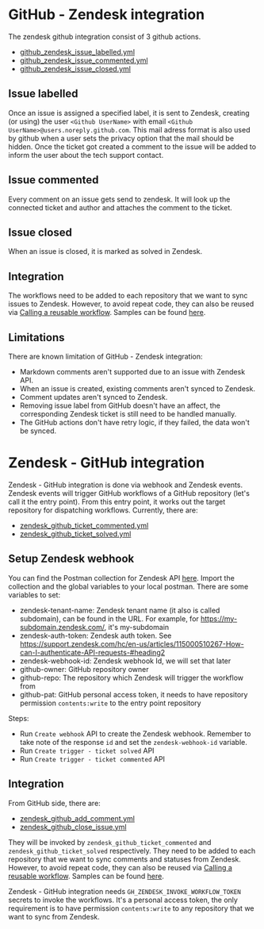 # GitHub - Zendesk integration
The zendesk github integration consist of 3 github actions.
- [github_zendesk_issue_labelled.yml](.github/workflows/github_zendesk_issue_labelled.yml)
- [github_zendesk_issue_commented.yml](.github/workflows/github_zendesk_issue_commented.yml)
- [github_zendesk_issue_closed.yml](.github/workflows/github_zendesk_issue_closed.yml)

## Issue labelled
Once an issue is assigned a specified label, it is sent to Zendesk,
creating (or using) the user `<Github UserName>` with email `<Github UserName>@users.noreply.github.com`.
This mail adress format is also used by github when a user sets the privacy option that the mail should be hidden.
Once the ticket got created a comment to the issue will be added to inform the user about the tech support contact.

## Issue commented
Every comment on an issue gets send to zendesk. It will look up the connected ticket and author and attaches the comment to the ticket.

## Issue closed
When an issue is closed, it is marked as solved in Zendesk.

## Integration
The workflows need to be added to each repository that we want to sync issues to Zendesk. However, to avoid repeat code, they can also be reused via [Calling a reusable workflow](https://docs.github.com/en/actions/learn-github-actions/reusing-workflows#calling-a-reusable-workflow). Samples can be found [here](samples/github-zendesk-integration-workflows/).

## Limitations
There are known limitation of GitHub - Zendesk integration:
- Markdown comments aren't supported due to an issue with Zendesk API.
- When an issue is created, existing comments aren't synced to Zendesk.
- Comment updates aren't synced to Zendesk.
- Removing issue label from GitHub doesn't have an affect, the corresponding Zendesk ticket is still need to be handled manually.
- The GitHub actions don't have retry logic, if they failed, the data won't be synced.

# Zendesk - GitHub integration
Zendesk - GitHub integration is done via webhook and Zendesk events. Zendesk events will trigger GitHub workflows of a GitHub repository (let's call it the entry point). From this entry point, it works out the target repository for dispatching workflows. Currently, there are:
- [zendesk_github_ticket_commented.yml](.github/workflows/zendesk_github_ticket_commented.yml)
- [zendesk_github_ticket_solved.yml](.github/workflows/zendesk_github_ticket_solved.yml)

## Setup Zendesk webhook
You can find the Postman collection for Zendesk API [here](postman/Zendesk%20API/). Import the collection and the global variables to your local postman. There are some variables to set:
- zendesk-tenant-name: Zendesk tenant name (it also is called subdomain), can be found in the URL. For example, for https://my-subdomain.zendesk.com/, it's my-subdomain
- zendesk-auth-token: Zendesk auth token. See https://support.zendesk.com/hc/en-us/articles/115000510267-How-can-I-authenticate-API-requests-#heading2
- zendesk-webhook-id: Zendesk webhook Id, we will set that later
- github-owner: GitHub repository owner
- github-repo: The repository which Zendesk will trigger the workflow from
- github-pat: GitHub personal access token, it needs to have repository permission `contents:write` to the entry point repository

Steps:
- Run `Create webhook` API to create the Zendesk webhook. Remember to take note of the response `id` and set the `zendesk-webhook-id` variable.
- Run `Create trigger - ticket solved` API
- Run `Create trigger - ticket commented` API

## Integration
From GitHub side, there are:
- [zendesk_github_add_comment.yml](.github/workflows/zendesk_github_add_comment.yml)
- [zendesk_github_close_issue.yml](.github/workflows/zendesk_github_close_issue.yml)

They will be invoked by `zendesk_github_ticket_commented` and `zendesk_github_ticket_solved` respectively. They need to be added to each repository that we want to sync comments and statuses from Zendesk. However, to avoid repeat code, they can also be reused via [Calling a reusable workflow](https://docs.github.com/en/actions/learn-github-actions/reusing-workflows#calling-a-reusable-workflow). Samples can be found [here](samples/zendesk-github-integration-workflows/).

Zendesk - GitHub integration needs `GH_ZENDESK_INVOKE_WORKFLOW_TOKEN` secrets to invoke the workflows. It's a personal access token, the only requirement is to have permission `contents:write` to any repository that we want to sync from Zendesk.